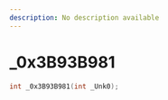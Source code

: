 ```yaml
---
description: No description available 
---
```


# _0x3B93B981

```cpp
int _0x3B93B981(int _Unk0);
```